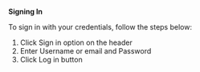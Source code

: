 **Signing In**

To sign in with your credentials, follow the steps below:
  1. Click Sign in option on the header
  1. Enter  Username or email and Password
  1. Click Log in button

